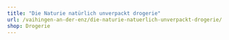 ```yaml
---
title: "Die Naturie natürlich unverpackt drogerie"
url: /vaihingen-an-der-enz/die-naturie-natuerlich-unverpackt-drogerie/
shop: Drogerie
---
```

